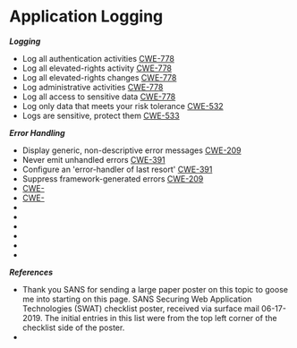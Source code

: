 Application Logging
===================

***Logging***
 * Log all authentication activities [CWE-778]()  
 * Log all elevated-rights activity [CWE-778]()  
 * Log all elevated-rights changes [CWE-778]()  
 * Log administrative activities [CWE-778]()  
 * Log all access to sensitive data [CWE-778]()  
 * Log only data that meets your risk tolerance [CWE-532]()  
 * Logs are sensitive, protect them [CWE-533]()  

***Error Handling***
 * Display generic, non-descriptive error messages [CWE-209]()  
 * Never emit unhandled errors [CWE-391]()  
 * Configure an 'error-handler of last resort' [CWE-391]()  
 * Suppress framework-generated errors [CWE-209]()  
 * [CWE-]()  
 * [CWE-]()  
 * []()  
 * []()  
 * []()  
 * []()  
 * []()  
 * []()  

***References***
 * Thank you SANS for sending a large paper poster on this topic to goose me into starting on this page.  SANS Securing Web Application Technologies (SWAT) checklist poster, received via surface mail 06-17-2019.  The initial entries in this list were from the top left corner of the checklist side of the poster.  
 *   
